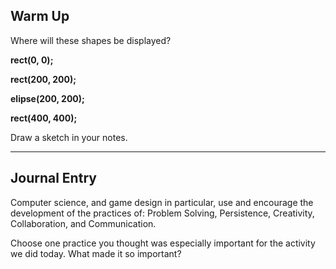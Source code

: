 ## Warm Up

Where will these shapes be displayed?

**rect(0, 0);**

**rect(200, 200);**

**elipse(200, 200);**

**rect(400, 400);**

Draw a sketch in your notes.

---

## Journal Entry

Computer science, and game design in particular, use and encourage the development of the practices of:
Problem Solving, Persistence, Creativity, Collaboration, and Communication.

Choose one practice you thought was especially important for the activity we did today. What made it so important?
